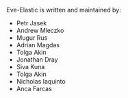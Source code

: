 
Eve-Elastic is written and maintained by:

* Petr Jasek
* Andrew Mleczko
* Mugur Rus
* Adrian Magdas
* Tolga Akin
* Jonathan Dray
* Siva Kuna
* Tolga Akin
* Nicholas Iaquinto
* Anca Farcas

